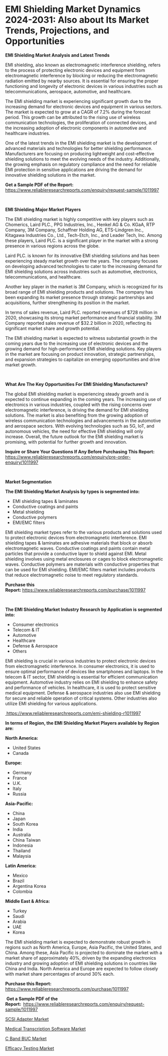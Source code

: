 <p><h1>EMI Shielding Market Dynamics 2024-2031: Also about Its Market Trends, Projections, and Opportunities</h1></p><p><strong>EMI Shielding Market Analysis and Latest Trends</strong></p>
<p><p>EMI shielding, also known as electromagnetic interference shielding, refers to the process of protecting electronic devices and equipment from electromagnetic interference by blocking or reducing the electromagnetic radiation emitted by nearby sources. It is essential for ensuring the proper functioning and longevity of electronic devices in various industries such as telecommunications, aerospace, automotive, and healthcare.</p><p>The EMI shielding market is experiencing significant growth due to the increasing demand for electronic devices and equipment in various sectors. The market is expected to grow at a CAGR of 7.2% during the forecast period. This growth can be attributed to the rising use of wireless communication technologies, the proliferation of connected devices, and the increasing adoption of electronic components in automotive and healthcare industries.</p><p>One of the latest trends in the EMI shielding market is the development of advanced materials and technologies for better shielding performance. Manufacturers are focusing on producing lightweight and cost-effective shielding solutions to meet the evolving needs of the industry. Additionally, the growing emphasis on regulatory compliance and the need for reliable EMI protection in sensitive applications are driving the demand for innovative shielding solutions in the market.</p></p>
<p><strong>Get a Sample PDF of the Report:&nbsp;</strong> <a href="https://www.reliableresearchreports.com/enquiry/request-sample/1011997">https://www.reliableresearchreports.com/enquiry/request-sample/1011997</a></p>
<p>&nbsp;</p>
<p><strong>EMI Shielding Major Market Players</strong></p>
<p><p>The EMI shielding market is highly competitive with key players such as Chomerics, Laird PLC., PPG Industries, Inc., Henkel AG & Co. KGaA, RTP Company, 3M Company, Schaffner Holding AG, ETS-Lindgren Inc., Kitagawa Industries Co., Ltd., Tech-Etch, Inc., and Leader Tech, Inc. Among these players, Laird PLC. is a significant player in the market with a strong presence in various regions across the globe.</p><p>Laird PLC. is known for its innovative EMI shielding solutions and has been experiencing steady market growth over the years. The company focuses on developing advanced technologies to cater to the increasing demand for EMI shielding solutions across industries such as automotive, electronics, telecommunications, and healthcare.</p><p>Another key player in the market is 3M Company, which is recognized for its broad range of EMI shielding products and solutions. The company has been expanding its market presence through strategic partnerships and acquisitions, further strengthening its position in the market.</p><p>In terms of sales revenue, Laird PLC. reported revenues of $728 million in 2020, showcasing its strong market performance and financial stability. 3M Company reported sales revenue of $32.2 billion in 2020, reflecting its significant market share and growth potential.</p><p>The EMI shielding market is expected to witness substantial growth in the coming years due to the increasing use of electronic devices and the growing demand for high-performance EMI shielding solutions. Key players in the market are focusing on product innovation, strategic partnerships, and expansion strategies to capitalize on emerging opportunities and drive market growth.</p></p>
<p>&nbsp;</p>
<p><strong>What Are The Key Opportunities For EMI Shielding Manufacturers?</strong></p>
<p><p>The global EMI shielding market is experiencing steady growth and is expected to continue expanding in the coming years. The increasing use of electronics in various industries, coupled with the rising concerns over electromagnetic interference, is driving the demand for EMI shielding solutions. The market is also benefiting from the growing adoption of wireless communication technologies and advancements in the automotive and aerospace sectors. With evolving technologies such as 5G, IoT, and autonomous vehicles, the need for effective EMI shielding will only increase. Overall, the future outlook for the EMI shielding market is promising, with potential for further growth and innovation.</p></p>
<p><strong>Inquire or Share Your Questions If Any Before Purchasing This Report:</strong> <a href="https://www.reliableresearchreports.com/enquiry/pre-order-enquiry/1011997">https://www.reliableresearchreports.com/enquiry/pre-order-enquiry/1011997</a></p>
<p>&nbsp;</p>
<p><strong>Market Segmentation</strong></p>
<p><strong>The EMI Shielding Market Analysis by types is segmented into:</strong></p>
<p><ul><li>EMI shielding tapes & laminates</li><li>Conductive coatings and paints</li><li>Metal shielding</li><li>Conductive polymers</li><li>EMI/EMC filters</li></ul></p>
<p><p>EMI shielding market types refer to the various products and solutions used to protect electronic devices from electromagnetic interference. EMI shielding tapes & laminates are adhesive materials that block or absorb electromagnetic waves. Conductive coatings and paints contain metal particles that provide a conductive layer to shield against EMI. Metal shielding involves using metal enclosures or cages to block electromagnetic waves. Conductive polymers are materials with conductive properties that can be used for EMI shielding. EMI/EMC filters market includes products that reduce electromagnetic noise to meet regulatory standards.</p></p>
<p><strong>Purchase this Report:&nbsp;</strong><a href="https://www.reliableresearchreports.com/purchase/1011997">https://www.reliableresearchreports.com/purchase/1011997</a></p>
<p>&nbsp;</p>
<p><strong>The EMI Shielding Market Industry Research by Application is segmented into:</strong></p>
<p><ul><li>Consumer electronics</li><li>Telecom & IT</li><li>Automotive</li><li>Healthcare</li><li>Defense & Aerospace</li><li>Others</li></ul></p>
<p><p>EMI shielding is crucial in various industries to protect electronic devices from electromagnetic interference. In consumer electronics, it is used to ensure optimal performance of devices like smartphones and laptops. In the telecom & IT sector, EMI shielding is essential for efficient communication equipment. Automotive industry relies on EMI shielding to enhance safety and performance of vehicles. In healthcare, it is used to protect sensitive medical equipment. Defense & aerospace industries also use EMI shielding for secure and reliable operation of critical systems. Other industries also utilize EMI shielding for various applications.</p></p>
<p><a href="https://www.reliableresearchreports.com/emi-shielding-r1011997">&nbsp;https://www.reliableresearchreports.com/emi-shielding-r1011997</a></p>
<p><strong>In terms of Region, the EMI Shielding Market Players available by Region are:</strong></p>
<p>
    <p> <strong> North America: </strong>
        <ul>
            <li>United States</li>
            <li>Canada</li>
        </ul>
        </p> 
    <p> <strong> Europe: </strong>
        <ul>
            <li>Germany</li>
            <li>France</li>
            <li>U.K.</li>
            <li>Italy</li>
            <li>Russia</li>
        </ul>
        </p> 
    <p> <strong> Asia-Pacific: </strong>
        <ul>
            <li>China</li>
            <li>Japan</li>
            <li>South Korea</li>
            <li>India</li>
            <li>Australia</li>
            <li>China Taiwan</li>
            <li>Indonesia</li>
            <li>Thailand</li>
            <li>Malaysia</li>
        </ul>
        </p> 
    <p> <strong> Latin America: </strong>
        <ul>
            <li>Mexico</li>
            <li>Brazil</li>
            <li>Argentina Korea</li>
            <li>Colombia</li>
        </ul>
        </p> 
    <p> <strong> Middle East & Africa: </strong>
        <ul>
            <li>Turkey</li>
            <li>Saudi</li>
            <li>Arabia</li>
            <li>UAE</li>
            <li>Korea</li>
        </ul>
    </p>
    </p>
<p><p>The EMI shielding market is expected to demonstrate robust growth in regions such as North America, Europe, Asia Pacific, the United States, and China. Among these, Asia Pacific is projected to dominate the market with a market share of approximately 40%, driven by the expanding electronics industry and growing adoption of EMI shielding solutions in countries like China and India. North America and Europe are expected to follow closely with market share percentages of around 30% each.</p></p>
<p><strong>Purchase this Report: </strong><a href="https://www.reliableresearchreports.com/purchase/1011997">https://www.reliableresearchreports.com/purchase/1011997</a></p>
<p>&nbsp;<strong>Get a Sample PDF of the Report:&nbsp;&nbsp;</strong><a href="https://www.reliableresearchreports.com/enquiry/request-sample/1011997">https://www.reliableresearchreports.com/enquiry/request-sample/1011997</a></p>
<p><strong></strong></p>
<p><p><a href="https://www.linkedin.com/pulse/scsi-adapter-market-size-cagr-trends-2024-2030-blazew-wsbec?trackingId=7jUlv7V%2F1iwtXYUAjmEgsg%3D%3D">SCSI Adapter Market</a></p><p><a href="https://github.com/brenzgnarento/Market-Research-Report-List-2/blob/main/medical-transcription-software-market.md">Medical Transcription Software Market</a></p><p><a href="https://www.linkedin.com/pulse/decoding-c-band-buc-market-metrics-share-trends-growth-patterns-avmcc?trackingId=uiprdxaNicGOh%2BtQg6Ge1w%3D%3D">C Band BUC Market</a></p><p><a href="https://github.com/jerrycopelandthomaswsqd8q/Market-Research-Report-List-2/blob/main/efficacy-testing-market.md">Efficacy Testing Market</a></p></p>